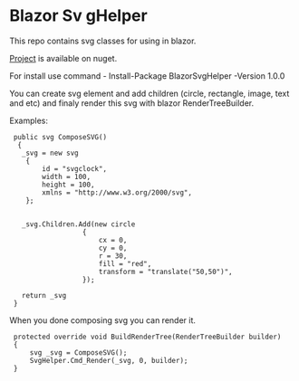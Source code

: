 # Blazor Sv gHelper

This repo contains svg classes for using in blazor.

[Project](https://www.nuget.org/packages/BlazorSvgHelper/) is available on nuget.

For install use command - Install-Package BlazorSvgHelper -Version 1.0.0

You can create svg element and add children (circle, rectangle, image, text and etc) and finaly render this svg with blazor RenderTreeBuilder.

Examples:
```
 public svg ComposeSVG()
  {
   _svg = new svg
    {
        id = "svgclock",
        width = 100,
        height = 100,
        xmlns = "http://www.w3.org/2000/svg",
    };


   _svg.Children.Add(new circle
                  {
                      cx = 0,
                      cy = 0,
                      r = 30,
                      fill = "red",
                      transform = "translate("50,50")",
                  });
                  
   return _svg
 }
```

 When you done composing svg you can render it.
 
 ```
  protected override void BuildRenderTree(RenderTreeBuilder builder)
  {
      svg _svg = ComposeSVG();
      SvgHelper.Cmd_Render(_svg, 0, builder);
  }
  ```
